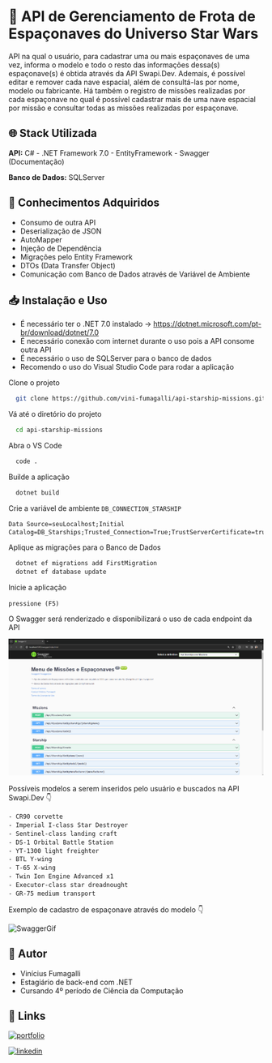 
# 🚀 API de Gerenciamento de Frota de Espaçonaves do Universo Star Wars 
API na qual o usuário, para cadastrar uma ou mais espaçonaves de uma vez, informa o modelo e todo o resto das informações dessa(s) espaçonave(s) é obtida através da API Swapi.Dev. Ademais, é possível editar e remover cada nave espacial, além de consultá-las por nome, modelo ou fabricante. Há também o registro de missões realizadas por cada espaçonave no qual é possível cadastrar mais de uma nave espacial por missão e consultar todas as missões realizadas por espaçonave. 




## 🌐 Stack Utilizada

**API:** C# - .NET Framework 7.0 - EntityFramework - Swagger (Documentação) 

**Banco de Dados:** SQLServer


## 🧠 Conhecimentos Adquiridos 

- Consumo de outra API
- Deserialização de JSON
- AutoMapper
- Injeção de Dependência
- Migrações pelo Entity Framework
- DTOs (Data Transfer Object)
- Comunicação com Banco de Dados através de Variável de Ambiente

## 📥 Instalação e Uso 

- É necessário ter o .NET 7.0 instalado -> https://dotnet.microsoft.com/pt-br/download/dotnet/7.0
- É necessário conexão com internet durante o uso pois a API consome outra API
- É necessário o uso de SQLServer para o banco de dados
- Recomendo o uso do Visual Studio Code para rodar a aplicação


Clone o projeto

```bash
  git clone https://github.com/vini-fumagalli/api-starship-missions.git
```

Vá até o diretório do projeto

```bash
  cd api-starship-missions
```

Abra o VS Code 

```bash
  code .
```

Builde a aplicação

```bash
  dotnet build
```

Crie a variável de ambiente `DB_CONNECTION_STARSHIP`

```
Data Source=seuLocalhost;Initial Catalog=DB_Starships;Trusted_Connection=True;TrustServerCertificate=true;
```

Aplique as migrações para o Banco de Dados

```bash
  dotnet ef migrations add FirstMigration
  dotnet ef database update 
```

Inicie a aplicação

`pressione (F5)`

O Swagger será renderizado e disponibilizará o uso de cada endpoint da API

![Swagger](src/Images/swaggerPic.png)

Possíveis modelos a serem inseridos pelo usuário e buscados na API Swapi.Dev 👇

```bash
- CR90 corvette
- Imperial I-class Star Destroyer
- Sentinel-class landing craft
- DS-1 Orbital Battle Station
- YT-1300 light freighter
- BTL Y-wing
- T-65 X-wing
- Twin Ion Engine Advanced x1
- Executor-class star dreadnought
- GR-75 medium transport
```
Exemplo de cadastro de espaçonave através do modelo 👇

![SwaggerGif](src/Images/swaggerCreate.gif)

## 🙋 Autor

- Vinícius Fumagalli
- Estagiário de back-end com .NET
- Cursando 4º período de Ciência da Computação

## 🔗 Links
[![portfolio](https://img.shields.io/badge/my_portfolio-000?style=for-the-badge&logo=ko-fi&logoColor=white)](https://github.com/vini-fumagalli)

[![linkedin](https://img.shields.io/badge/linkedin-0A66C2?style=for-the-badge&logo=linkedin&logoColor=white)](https://www.linkedin.com/in/vin%C3%ADcius-fumagalli-b59313250/)
